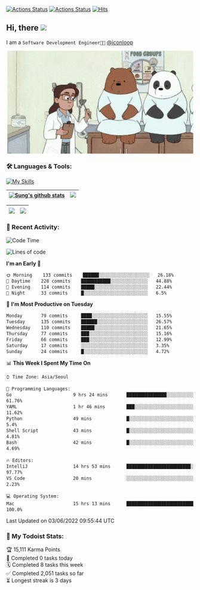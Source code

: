 
[![Actions Status](https://github.com/ddok2/ddok2/workflows/Todoist%20Readme/badge.svg)](https://github.com/ddok2/ddok2/actions)
[![Actions Status](https://github.com/ddok2/ddok2/workflows/wakatime-stats/badge.svg)](https://github.com/ddok2/ddok2/actions)
[![Hits](https://hits.seeyoufarm.com/api/count/incr/badge.svg?url=https%3A%2F%2Fgithub.com%2Fddok2&count_bg=%23FF9595&title_bg=%23555555&icon=github.svg&icon_color=%23FFFFFF&title=hits&edge_flat=false)](https://hits.seeyoufarm.com)

<!-- ![visitors](https://visitor-badge.laobi.icu/badge?page_id=ddok2.ddok2) -->
## Hi, there <img src="https://raw.githubusercontent.com/MartinHeinz/MartinHeinz/master/wave.gif" width="25px">

I am a `Software Development Engineer🧑‍💻` [@iconloop](https://github.com/iconloop)


<p align="center">
    <img align="center" alt="GIF" src="img/debugging.gif" />
</p>


### 🛠 Languages & Tools:

[![My Skills](https://skillicons.dev/icons?i=go,js,ts,py,express,react,svelte,jquery,pug,mongodb,mysql,redis,aws,docker,kubernetes)](https://skillicons.dev)


| <a href="https://github.com/ddok2"><img align="center" src="https://github-readme-stats.vercel.app/api?username=ddok2&show_icons=true&include_all_commits=true&count_private=true&theme=buefy&hide_border=true" alt="Sung's github stats" /></a> | <a href="https://github.com/ddok2"><img src="http://github-readme-streak-stats.herokuapp.com?user=ddok2&hide_border=true" /></a> |
| ------------- |------------- |


| <a href="https://github.com/ddok2"><img align="center" src="https://github-readme-stats.vercel.app/api/top-langs/?username=ddok2&theme=buefy&hide=html,css&hide_border=true width=50%" /></a> | <a href="https://github.com/ddok2"><img align="center" src="https://activity-graph.herokuapp.com/graph?username=ddok2&theme=github&hide_border=true" height="250" /></a> |
| ------------- |--------------------------------------------------------------------------------------------------------------------------------------------------------------------------|


<!-- <details open>
    <summary>📈 My GitHub Stats</summary>
    <p align="center">
        <a href="https://github.com/ddok2">
            <img align="center" src="https://github-readme-stats.vercel.app/api?username=ddok2&show_icons=true&include_all_commits=true&count_private=true&theme=buefy&hide_border=true" alt="Sung's github stats" />
        </a>
    </p>
</details>
<details>
    <summary>💬 Top Languages</summary>
    <p align="center"> 
        <a href="https://github.com/ddok2">
            <img align="center" src="https://github-readme-stats.vercel.app/api/top-langs/?username=ddok2&layout=compact&theme=buefy&hide=html,css&hide_border=true" />
        </a>
    </p>
</details> -->


### 🌈 Recent Activity:
<!--START_SECTION:waka-->
![Code Time](http://img.shields.io/badge/Code%20Time-0%20secs-blue)

![Lines of code](https://img.shields.io/badge/From%20Hello%20World%20I%27ve%20Written-272%20Thousand%20lines%20of%20code-blue)

**I'm an Early 🐤** 

```text
🌞 Morning    133 commits    ██████░░░░░░░░░░░░░░░░░░░   26.18% 
🌆 Daytime    228 commits    ███████████░░░░░░░░░░░░░░   44.88% 
🌃 Evening    114 commits    █████░░░░░░░░░░░░░░░░░░░░   22.44% 
🌙 Night      33 commits     █░░░░░░░░░░░░░░░░░░░░░░░░   6.5%

```
📅 **I'm Most Productive on Tuesday** 

```text
Monday       79 commits     ████░░░░░░░░░░░░░░░░░░░░░   15.55% 
Tuesday      135 commits    ██████░░░░░░░░░░░░░░░░░░░   26.57% 
Wednesday    110 commits    █████░░░░░░░░░░░░░░░░░░░░   21.65% 
Thursday     77 commits     ███░░░░░░░░░░░░░░░░░░░░░░   15.16% 
Friday       66 commits     ███░░░░░░░░░░░░░░░░░░░░░░   12.99% 
Saturday     17 commits     ░░░░░░░░░░░░░░░░░░░░░░░░░   3.35% 
Sunday       24 commits     █░░░░░░░░░░░░░░░░░░░░░░░░   4.72%

```


📊 **This Week I Spent My Time On** 

```text
⌚︎ Time Zone: Asia/Seoul

💬 Programming Languages: 
Go                       9 hrs 24 mins       ███████████████░░░░░░░░░░   61.76% 
YAML                     1 hr 46 mins        ███░░░░░░░░░░░░░░░░░░░░░░   11.62% 
Python                   49 mins             █░░░░░░░░░░░░░░░░░░░░░░░░   5.4% 
Shell Script             43 mins             █░░░░░░░░░░░░░░░░░░░░░░░░   4.81% 
Bash                     42 mins             █░░░░░░░░░░░░░░░░░░░░░░░░   4.69%

🔥 Editors: 
IntelliJ                 14 hrs 53 mins      ████████████████████████░   97.77% 
VS Code                  20 mins             ░░░░░░░░░░░░░░░░░░░░░░░░░   2.23%

💻 Operating System: 
Mac                      15 hrs 13 mins      █████████████████████████   100.0%

```


 Last Updated on 03/06/2022 09:55:44 UTC
<!--END_SECTION:waka-->

### 🚧 My Todoist Stats:
<!-- TODO-IST:START -->
🏆  15,111 Karma Points           
🌸  Completed 0 tasks today           
🗓  Completed 8 tasks this week           
✅  Completed 2,051 tasks so far           
⏳  Longest streak is 3 days
<!-- TODO-IST:END -->

